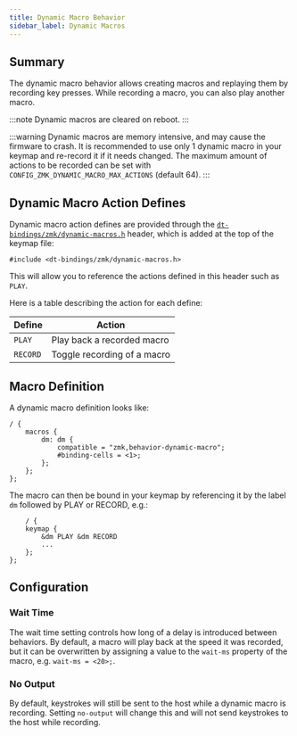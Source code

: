 ```yaml
---
title: Dynamic Macro Behavior
sidebar_label: Dynamic Macros
---
```


## Summary

The dynamic macro behavior allows creating macros and replaying them by recording key presses. While recording a macro, you can also play another macro.

:::note
Dynamic macros are cleared on reboot.
:::

:::warning
Dynamic macros are memory intensive, and may cause the firmware to crash. It is recommended to use only 1 dynamic macro in your keymap and re-record it if it needs changed. The maximum amount of actions to be recorded can be set with `CONFIG_ZMK_DYNAMIC_MACRO_MAX_ACTIONS` (default 64).
:::

## Dynamic Macro Action Defines

Dynamic macro action defines are provided through the [`dt-bindings/zmk/dynamic-macros.h`](https://github.com/zmkfirmware/zmk/blob/main/app/include/dt-bindings/zmk/dynamic-macros.h) header,
which is added at the top of the keymap file:

```
#include <dt-bindings/zmk/dynamic-macros.h>
```

This will allow you to reference the actions defined in this header such as `PLAY`.

Here is a table describing the action for each define:

| Define   | Action                      |
| -------- | --------------------------- |
| `PLAY`   | Play back a recorded macro  |
| `RECORD` | Toggle recording of a macro |

## Macro Definition

A dynamic macro definition looks like:

```
/ {
    macros {
        dm: dm {
            compatible = "zmk,behavior-dynamic-macro";
            #binding-cells = <1>;
        };
    };
};
```

The macro can then be bound in your keymap by referencing it by the label `dm` followed by PLAY or RECORD, e.g.:

```
    / {
    keymap {
        &dm PLAY &dm RECORD
        ...
    };
};
```

## Configuration

### Wait Time

The wait time setting controls how long of a delay is introduced between behaviors. By default, a macro will play back at the speed it
was recorded, but it can be overwritten by assigning a value to the `wait-ms` property of the macro, e.g. `wait-ms = <20>;`.

### No Output

By default, keystrokes will still be sent to the host while a dynamic macro is recording. Setting `no-output` will change this and will not send keystrokes to the host while recording.
